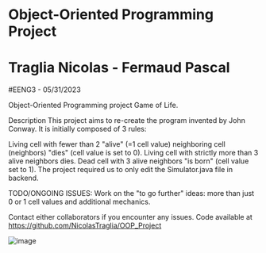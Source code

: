 # Object-Oriented Programming Project
# Traglia Nicolas - Fermaud Pascal 
#EENG3 - 05/31/2023

Object-Oriented Programming project Game of Life.

Description
This project aims to re-create the program invented by John Conway. It is initially composed of 3 rules:

Living cell with fewer than 2 "alive" (=1 cell value) neighboring cell (neighbors) "dies" (cell value is set to 0).
Living cell with strictly more than 3 alive neighbors dies.
Dead cell with 3 alive neighbors "is born" (cell value set to 1).
The project required us to only edit the Simulator.java file in backend.

TODO/ONGOING ISSUES:
Work on the "to go further"
ideas: more than just 0 or 1 cell values and additional mechanics.

Contact either collaborators if you encounter any issues.
Code available at https://github.com/NicolasTraglia/OOP_Project

![image](https://github.com/NicolasTraglia/OOP_Project/assets/81154021/22278400-4184-4014-b8c3-ec08122d8288)
